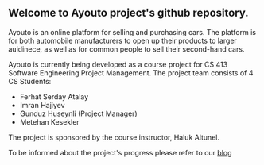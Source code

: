 ## Welcome to Ayouto project's github repository.

Ayouto is an online platform for selling and purchasing cars. The platform is for both automobile manufacturers to open up their products to larger auidinece, as well as for common people to sell their second-hand cars.

Ayouto is currently being developed as a course project for CS 413 Software Engineering Project Management. The project team consists of 4 CS Students:

- Ferhat Serday Atalay
- Imran Hajiyev
- Gunduz Huseynli (Project Manager)
- Metehan Kesekler

The project is sponsored by the course instructor, Haluk Altunel.

To be informed about the project's progress please refer to our [blog](https://gunduzhuseyn.github.io/Ayouto/)